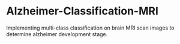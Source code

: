 # Alzheimer-Classification-MRI
Implementing multi-class classification on brain MRI scan images to determine alzheimer development stage. 
